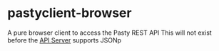 pastyclient-browser
===================

A pure browser client to access the Pasty REST API
This will not exist before the [API Server](https://github.com/ElectricDynamite/pasty-server) supports JSONp
